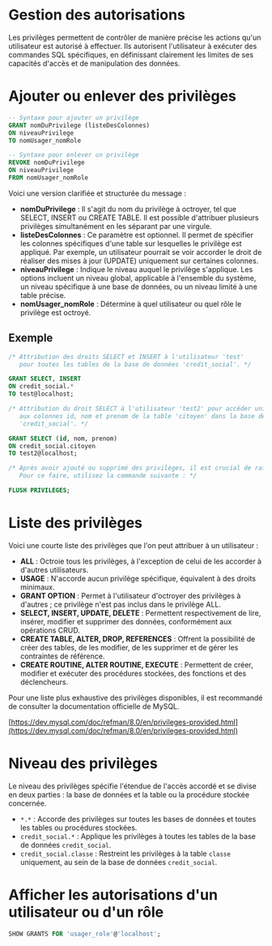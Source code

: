 # Gestion des autorisations

Les privilèges permettent de contrôler de manière précise les actions qu'un utilisateur est autorisé à effectuer. Ils autorisent l'utilisateur à exécuter des commandes SQL spécifiques, en définissant clairement les limites de ses capacités d'accès et de manipulation des données.

# Ajouter ou enlever des privilèges

```sql
-- Syntaxe pour ajouter un privilège
GRANT nomDuPrivilege (listeDesColonnes)
ON niveauPrivilege
TO nomUsager_nomRole

-- Syntaxe pour enlever un privilège
REVOKE nomDuPrivilege
ON niveauPrivilege
FROM nomUsager_nomRole
```

Voici une version clarifiée et structurée du message :

- **nomDuPrivilege** : Il s'agit du nom du privilège à octroyer, tel que SELECT, INSERT ou CREATE TABLE. Il est possible d'attribuer plusieurs privilèges simultanément en les séparant par une virgule.
- **listeDesColonnes** : Ce paramètre est optionnel. Il permet de spécifier les colonnes spécifiques d'une table sur lesquelles le privilège est appliqué. Par exemple, un utilisateur pourrait se voir accorder le droit de réaliser des mises à jour (UPDATE) uniquement sur certaines colonnes.
- **niveauPrivilege** : Indique le niveau auquel le privilège s'applique. Les options incluent un niveau global, applicable à l'ensemble du système, un niveau spécifique à une base de données, ou un niveau limité à une table précise.
- **nomUsager_nomRole** : Détermine à quel utilisateur ou quel rôle le privilège est octroyé.

## Exemple

```sql
/* Attribution des droits SELECT et INSERT à l'utilisateur 'test' 
   pour toutes les tables de la base de données 'credit_social'. */

GRANT SELECT, INSERT
ON credit_social.*
TO test@localhost;

/* Attribution du droit SELECT à l'utilisateur 'test2' pour accéder uniquement 
   aux colonnes id, nom et prenom de la table 'citoyen' dans la base de données 
   'credit_social'. */

GRANT SELECT (id, nom, prenom)
ON credit_social.citoyen
TO test2@localhost;

/* Après avoir ajouté ou supprimé des privilèges, il est crucial de rafraîchir la liste des privilèges. 
   Pour ce faire, utilisez la commande suivante : */

FLUSH PRIVILEGES;
```

# Liste des privilèges

Voici une courte liste des privilèges que l'on peut attribuer à un utilisateur :

- **ALL** : Octroie tous les privilèges, à l'exception de celui de les accorder à d'autres utilisateurs.
- **USAGE** : N'accorde aucun privilège spécifique, équivalent à des droits minimaux.
- **GRANT OPTION** : Permet à l'utilisateur d'octroyer des privilèges à d'autres ; ce privilège n'est pas inclus dans le privilège ALL.
- **SELECT, INSERT, UPDATE, DELETE** : Permettent respectivement de lire, insérer, modifier et supprimer des données, conformément aux opérations CRUD.
- **CREATE TABLE, ALTER, DROP, REFERENCES** : Offrent la possibilité de créer des tables, de les modifier, de les supprimer et de gérer les contraintes de référence.
- **CREATE ROUTINE, ALTER ROUTINE, EXECUTE** : Permettent de créer, modifier et exécuter des procédures stockées, des fonctions et des déclencheurs.

Pour une liste plus exhaustive des privilèges disponibles, il est recommandé de consulter la documentation officielle de MySQL.

[https://dev.mysql.com/doc/refman/8.0/en/privileges-provided.html](https://dev.mysql.com/doc/refman/8.0/en/privileges-provided.html) 


# Niveau des privilèges

Le niveau des privilèges spécifie l'étendue de l'accès accordé et se divise en deux parties : la base de données et la table ou la procédure stockée concernée.

- `*.*` : Accorde des privilèges sur toutes les bases de données et toutes les tables ou procédures stockées.
- `credit_social.*` : Applique les privilèges à toutes les tables de la base de données `credit_social`.
- `credit_social.classe` : Restreint les privilèges à la table `classe` uniquement, au sein de la base de données `credit_social`.


# Afficher les autorisations d'un utilisateur ou d'un rôle

```sql
SHOW GRANTS FOR 'usager_role'@'localhost';
```

